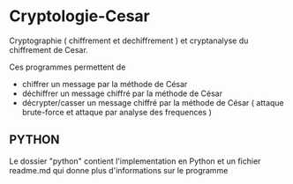# Cryptologie-Cesar
Cryptographie ( chiffrement et dechiffrement ) et cryptanalyse du chiffrement de Cesar.

Ces programmes permettent de
* chiffrer un message par la méthode de César
* déchiffrer un message chiffré par la méthode de César
* décrypter/casser un message chiffré par la méthode de César ( attaque brute-force et attaque par analyse des frequences )

## PYTHON
Le dossier "python" contient l'implementation en Python et un fichier readme.md qui donne plus d'informations sur le programme

